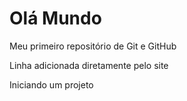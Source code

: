 # Olá Mundo
 Meu primeiro repositório de Git e GitHub
 
 Linha adicionada diretamente pelo site

Iniciando um projeto